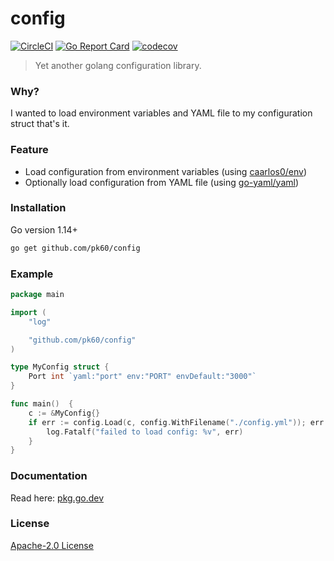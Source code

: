 # config

[![CircleCI](https://img.shields.io/circleci/build/github/pk60/config/master?token=1154f9ffcdc4c1bd95f320a7777f920a3e4ca94d)](https://circleci.com/gh/pk60/config)
[![Go Report Card](https://goreportcard.com/badge/github.com/pk60/config)](https://goreportcard.com/report/github.com/pk60/config)
[![codecov](https://codecov.io/gh/pk60/config/branch/master/graph/badge.svg)](https://codecov.io/gh/pk60/config)

> Yet another golang configuration library.

### Why?

I wanted to load environment variables and YAML file to my configuration struct that's it.

### Feature

- Load configuration from environment variables (using [caarlos0/env](https://github.com/caarlos0/env))
- Optionally load configuration from YAML file (using [go-yaml/yaml](https://github.com/go-yaml/yaml))

### Installation

Go version 1.14+

```sh
go get github.com/pk60/config
```

### Example

```go
package main

import (
    "log"

    "github.com/pk60/config"
)

type MyConfig struct {
    Port int `yaml:"port" env:"PORT" envDefault:"3000"`
}

func main()  {
    c := &MyConfig{}
    if err := config.Load(c, config.WithFilename("./config.yml")); err != nil {
        log.Fatalf("failed to load config: %v", err)
    }    
}
```

### Documentation

Read here: [pkg.go.dev](https://pkg.go.dev/github.com/pk60/config?tab=doc)

### License

[Apache-2.0 License](https://github.com/pk60/config/blob/master/LICENSE)
